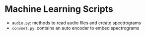 # Machine Learning Scripts

+ `audio.py`: methods to read audio files and create spectrograms
+ `convnet.py`: contains an auto encoder to embed spectrograms
